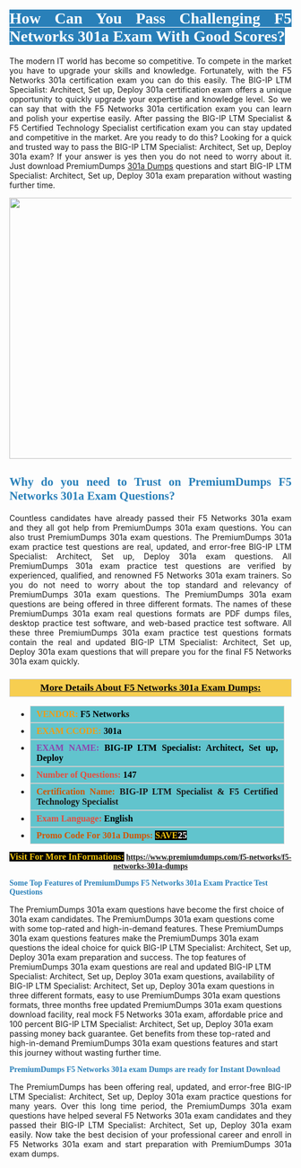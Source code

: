 <h1 style="text-align: justify;"><span style="color:#ffffff;"><span style="font-family:Georgia,serif;"><strong><span style="background-color:#2980b9;">How Can You Pass Challenging F5 Networks 301a Exam With Good Scores?</span></strong></span></span></h1>

<p style="text-align: justify;">The modern IT world has become so competitive. To compete in the market you have to upgrade your skills and knowledge. Fortunately, with the F5 Networks 301a certification exam you can do this easily. The BIG-IP LTM Specialist: Architect, Set up, Deploy 301a certification exam offers a unique opportunity to quickly upgrade your expertise and knowledge level. So we can say that with the F5 Networks 301a certification exam you can learn and polish your expertise easily. After passing the BIG-IP LTM Specialist & F5 Certified Technology Specialist certification exam you can stay updated and competitive in the market. Are you ready to do this? Looking for a quick and trusted way to pass the BIG-IP LTM Specialist: Architect, Set up, Deploy 301a exam? If your answer is yes then you do not need to worry about it. Just download PremiumDumps <a href="https://www.premiumdumps.com/f5-networks/f5-networks-301a-dumps">301a Dumps</a> questions and start BIG-IP LTM Specialist: Architect, Set up, Deploy 301a exam preparation without wasting further time.</p>

<p style="text-align: center;"><a href="https://www.premiumdumps.com/f5-networks/f5-networks-301a-dumps"><img alt="" src="https://i.imgur.com/KJGzbJ2.jpeg" style="width: 700px; height: 465px;" /></a></p>

<h2 style="text-align: justify;"><span style="color:#2980b9;"><span style="font-family:Georgia,serif;"><strong>Why do you need to Trust on PremiumDumps F5 Networks 301a Exam Questions?</strong></span></span></h2>

<p style="text-align: justify;">Countless candidates have already passed their F5 Networks 301a exam and they all got help from PremiumDumps 301a exam questions. You can also trust PremiumDumps 301a exam questions. The PremiumDumps 301a exam practice test questions are real, updated, and error-free BIG-IP LTM Specialist: Architect, Set up, Deploy 301a exam questions. All PremiumDumps 301a exam practice test questions are verified by experienced, qualified, and renowned F5 Networks 301a exam trainers. So you do not need to worry about the top standard and relevancy of PremiumDumps 301a exam questions. The PremiumDumps 301a exam questions are being offered in three different formats. The names of these PremiumDumps 301a exam real questions formats are PDF dumps files, desktop practice test software, and web-based practice test software. All these three PremiumDumps 301a exam practice test questions formats contain the real and updated BIG-IP LTM Specialist: Architect, Set up, Deploy 301a exam questions that will prepare you for the final F5 Networks 301a exam quickly.</p>

<h3 style="background: #f7ce50; border: 1px solid rgb(204, 204, 204); padding: 5px 10px; text-align: center;"><span style="font-family:Georgia,serif;"><u><u><span style="color:#000000;"><span style="font-size:11pt"><span style="line-height:normal"><b><span style="font-size:13.0pt"><span cambria="">More Details About F5 Networks 301a Exam Dumps:</span></span></b></span></span></span></u></u></span></h3>

<ul>
	<li style="margin:0cm 10pt">
	<div style="background:#61c4cd; border: 1px solid rgb(204, 204, 204); padding: 5px 10px; text-align: justify;"><span style="font-family:Georgia,serif;"><span style="font-size:11pt"><span style="line-height:normal"><b><span style="font-size:12.0pt"><span new="" roman="" times=""><span style="color:#f39c12;">VENDOR:</span> <span style="color:#000000;">F5 Networks</span></span></span></b></span></span></span></div>
	</li>
	<li style="margin:0cm 10pt">
	<div style="background: #61c4cd; border: 1px solid rgb(204, 204, 204); padding: 5px 10px; text-align: justify;"><span style="font-family:Georgia,serif;"><span style="font-size:11pt"><span style="line-height:normal"><b><span style="font-size:12.0pt"><span new="" roman="" times=""><span style="color:#f39c12;">EXAM CCODE:</span> <span style="color:#000000;">301a</span></span></span></b></span></span></span></div>
	</li>
	<li style="margin:0cm 10pt">
	<div style="background: #61c4cd; border: 1px solid rgb(204, 204, 204); padding: 5px 10px; text-align: justify;"><span style="font-family:Georgia,serif;"><span style="font-size:11pt"><span style="line-height:normal"><b><span style="font-size:12.0pt"><span new="" roman="" times=""><span style="color:#8e44ad;">EXAM NAME:</span> <span style="color:#000000;">BIG-IP LTM Specialist: Architect, Set up, Deploy</span></span></span></b></span></span></span></div>
	</li>
	<li style="margin:0cm 10pt">
	<div style="background: #61c4cd; border: 1px solid rgb(204, 204, 204); padding: 5px 10px;"><span style="font-family:Georgia,serif;"><span style="font-size:11pt"><span style="line-height:normal"><b><span style="font-size:12.0pt"><span new="" roman="" times=""><span style="color:#e74c3c;">Number of Questions:</span><span style="color:#000000;"><span style="color:#f1c40f;"> </span>147</span></span></span></b></span></span></span></div>
	</li>
	<li style="margin:0cm 10pt">
	<div style="background: #61c4cd; border: 1px solid rgb(204, 204, 204); padding: 5px 10px; text-align: justify;"><span style="font-family:Georgia,serif;"><span style="font-size:11pt"><span style="line-height:normal"><b><span style="font-size:12.0pt"><span new="" roman="" times=""><span style="color:#d35400;">Certification Name:</span> BIG-IP LTM Specialist & F5 Certified Technology Specialist</span></span></b></span></span></span></div>
	</li>
	<li style="margin:0cm 10pt">
	<div style="background: #61c4cd; border: 1px solid rgb(204, 204, 204); padding: 5px 10px; text-align: justify;"><span style="font-family:Georgia,serif;"><span style="font-size:11pt"><span style="line-height:normal"><b><span style="font-size:12.0pt"><span new="" roman="" times=""><span style="color:#e74c3c;">Exam Language:</span> <span style="color:#000000;">English</span></span></span></b></span></span></span></div>
	</li>
	<li style="margin:0cm 10pt">
	<div style="background: #61c4cd; border: 1px solid rgb(204, 204, 204); padding: 5px 10px;"><span style="font-family:Georgia,serif;"><span style="font-size:11pt"><span style="line-height:normal"><b><span style="font-size:12.0pt"><span new="" roman="" times=""><span style="color:#d35400;">Promo Code For 301a Dumps:</span><span style="color:#f1c40f;"> <span style="background-color:#000000;">SAVE</span></span><span style="color:#ffffff;"><span style="background-color:#000000;">25</span></span></span></span></b></span></span></span></div>
	</li>
</ul>

<p style="text-align: center;"><span style="font-family:Georgia,serif;"><strong><span style="font-size:16px;"><span style="color:#f1c40f;"><span style="background-color:#000000;">Visit For More InFormations:</span></span></span> <a href="https://www.premiumdumps.com/f5-networks/f5-networks-301a-dumps">https://www.premiumdumps.com/f5-networks/f5-networks-301a-dumps</a></strong></span></p>

<p><span style="color:#2980b9;"><span style="font-family:Georgia,serif;"><strong><strong><strong>Some Top Features of PremiumDumps F5 Networks 301a Exam Practice Test Questions</strong></strong></strong></span></span></p>

<p>The PremiumDumps 301a exam questions have become the first choice of 301a exam candidates. The PremiumDumps 301a exam questions come with some top-rated and high-in-demand features. These PremiumDumps 301a exam questions features make the PremiumDumps 301a exam questions the ideal choice for quick BIG-IP LTM Specialist: Architect, Set up, Deploy 301a exam preparation and success. The top features of PremiumDumps 301a exam questions are real and updated BIG-IP LTM Specialist: Architect, Set up, Deploy 301a exam questions, availability of BIG-IP LTM Specialist: Architect, Set up, Deploy 301a exam questions in three different formats, easy to use PremiumDumps 301a exam questions formats, three months free updated PremiumDumps 301a exam questions download facility, real mock F5 Networks 301a exam, affordable price and 100 percent BIG-IP LTM Specialist: Architect, Set up, Deploy 301a exam passing money back guarantee. Get benefits from these top-rated and high-in-demand PremiumDumps 301a exam questions features and start this journey without wasting further time.</p>

<p><span style="color:#2980b9;"><span style="font-family:Georgia,serif;"><strong><strong><strong>PremiumDumps F5 Networks 301a exam Dumps are ready for Instant Download</strong></strong></strong></span></span></p>

<p style="text-align: justify;">The PremiumDumps has been offering real, updated, and error-free BIG-IP LTM Specialist: Architect, Set up, Deploy 301a exam practice questions for many years. Over this long time period, the PremiumDumps 301a exam questions have helped several F5 Networks 301a exam candidates and they passed their BIG-IP LTM Specialist: Architect, Set up, Deploy 301a exam easily. Now take the best decision of your professional career and enroll in F5 Networks 301a exam and start preparation with PremiumDumps 301a exam dumps.</p>
